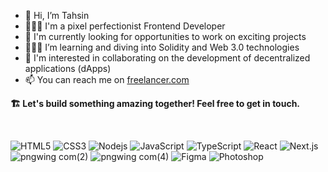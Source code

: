 - 👋 Hi, I’m Tahsin
- 👨🏼‍💻 I'm a pixel perfectionist Frontend Developer
- 🔭 I'm currently looking for opportunities to work on exciting projects
- 👨🏻‍🎓 I’m learning and diving into Solidity and Web 3.0 technologies
- 🔭 I'm interested in collaborating on the development of decentralized applications (dApps)
- 📫 You can reach me on [freelancer.com](https://www.freelancer.com/u/TahsinDev?frm=TahsinDev&sb=t)

**🏗 Let's build something amazing together! Feel free to get in touch.**

<br/>

![HTML5](https://github.com/RicochetBiscuit/RicochetBiscuit/assets/129261873/82852b2b-e2be-4880-9540-9ac48e5667b2) ![CSS3](https://github.com/RicochetBiscuit/RicochetBiscuit/assets/129261873/1749881a-b512-48e5-8bb5-5901e2fe30dc) ![Nodejs](https://github.com/RicochetBiscuit/RicochetBiscuit/assets/129261873/bf571b44-0616-47e7-8f9f-5aa8c1ef27de) ![JavaScript](https://github.com/RicochetBiscuit/RicochetBiscuit/assets/129261873/2db48136-6a8b-4465-9fe2-ded389ec1df2) ![TypeScript](https://github.com/RicochetBiscuit/RicochetBiscuit/assets/129261873/c1a6d5ab-3f80-48ba-8dff-fa926a1cce31) ![React](https://github.com/RicochetBiscuit/RicochetBiscuit/assets/129261873/105f5c04-2a25-42f2-9f0c-66d1cdc1ef4b) ![Next.js](https://github.com/RicochetBiscuit/RicochetBiscuit/assets/129261873/c5ebe2fc-7f45-42ed-9b7f-fc36627e6f40) ![pngwing com(2)](https://github.com/RicochetBiscuit/RicochetBiscuit/assets/129261873/8890708a-bcb7-4bec-b2f0-460c706cd266)
![pngwing com(4)](https://github.com/RicochetBiscuit/RicochetBiscuit/assets/129261873/d1dabbcf-bcd6-4cc0-b014-6a2ba98c6823) ![Figma](https://github.com/RicochetBiscuit/RicochetBiscuit/assets/129261873/590edff0-fcea-4250-920c-ac4dd70faaa2) ![Photoshop](https://github.com/RicochetBiscuit/RicochetBiscuit/assets/129261873/b095ab38-2a04-4266-8d82-9a115e421516)

 

 





<!---
RicochetBiscuit/RicochetBiscuit is a ✨ special ✨ repository because its `README.md` (this file) appears on your GitHub profile.
You can click the Preview link to take a look at your changes.
--->
